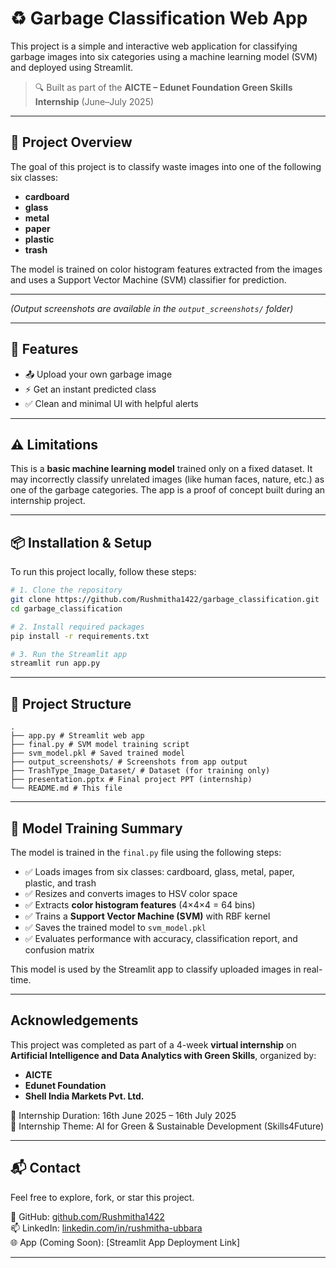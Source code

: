 # ♻️ Garbage Classification Web App

This project is a simple and interactive web application for classifying garbage images into six categories using a machine learning model (SVM) and deployed using Streamlit.

> 🔍 Built as part of the **AICTE – Edunet Foundation Green Skills Internship** (June–July 2025)

---

## 🧠 Project Overview

The goal of this project is to classify waste images into one of the following six classes:

- **cardboard**
- **glass**
- **metal**
- **paper**
- **plastic**
- **trash**

The model is trained on color histogram features extracted from the images and uses a Support Vector Machine (SVM) classifier for prediction.

---


*(Output screenshots are available in the `output_screenshots/` folder)*

---

## 🚀 Features

- 📤 Upload your own garbage image
- ⚡ Get an instant predicted class
- ✅ Clean and minimal UI with helpful alerts

---

## ⚠️ Limitations

This is a **basic machine learning model** trained only on a fixed dataset. It may incorrectly classify unrelated images (like human faces, nature, etc.) as one of the garbage categories. The app is a proof of concept built during an internship project.

---

## 📦 Installation & Setup

To run this project locally, follow these steps:

```bash
# 1. Clone the repository
git clone https://github.com/Rushmitha1422/garbage_classification.git
cd garbage_classification

# 2. Install required packages
pip install -r requirements.txt

# 3. Run the Streamlit app
streamlit run app.py
```

---

## 📁 Project Structure 
```
.
├── app.py # Streamlit web app
├── final.py # SVM model training script
├── svm_model.pkl # Saved trained model
├── output_screenshots/ # Screenshots from app output
├── TrashType_Image_Dataset/ # Dataset (for training only)
├── presentation.pptx # Final project PPT (internship)
└── README.md # This file 
```

---

## 🧠 Model Training Summary

The model is trained in the `final.py` file using the following steps:

- ✅ Loads images from six classes: cardboard, glass, metal, paper, plastic, and trash  
- ✅ Resizes and converts images to HSV color space  
- ✅ Extracts **color histogram features** (4×4×4 = 64 bins)  
- ✅ Trains a **Support Vector Machine (SVM)** with RBF kernel  
- ✅ Saves the trained model to `svm_model.pkl`  
- ✅ Evaluates performance with accuracy, classification report, and confusion matrix

This model is used by the Streamlit app to classify uploaded images in real-time.

---

##  Acknowledgements

This project was completed as part of a 4-week **virtual internship** on  
**Artificial Intelligence and Data Analytics with Green Skills**, organized by:

- **AICTE**
- **Edunet Foundation**
- **Shell India Markets Pvt. Ltd.**

📅 Internship Duration: 16th June 2025 – 16th July 2025  
📌 Internship Theme: AI for Green & Sustainable Development (Skills4Future)

---

## 📬 Contact

Feel free to explore, fork, or star this project.

🔗 GitHub: [github.com/Rushmitha1422](https://github.com/Rushmitha1422)  
📫 LinkedIn: [linkedin.com/in/rushmitha-ubbara](https://www.linkedin.com/in/rushmithareddyubbara)  
🌐 App (Coming Soon): [Streamlit App Deployment Link]

---



